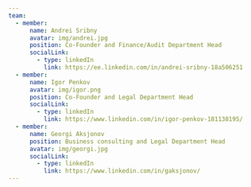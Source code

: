 ```yaml
---
team:
  - member:
      name: Andrei Sribny
      avatar: img/andrei.jpg
      position: Co-Founder and Finance/Audit Department Head
      socialLink:
        - type: linkedIn
          link: https://ee.linkedin.com/in/andrei-sribny-18a506251
  - member:
      name: Igor Penkov
      avatar: img/igor.png
      position: Co-Founder and Legal Department Head
      socialLink:
        - type: linkedIn
          link: https://www.linkedin.com/in/igor-penkov-181138195/
  - member:
      name: Georgi Aksjonov
      position: Business consulting and Legal Department Head
      avatar: img/georgi.jpg
      socialLink:
        - type: linkedIn
          link: https://www.linkedin.com/in/gaksjonov/
---
```

